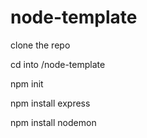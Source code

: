 # node-template

clone the repo

cd into /node-template

npm init

npm install express

npm install nodemon
